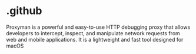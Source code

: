 # .github
Proxyman is a powerful and easy-to-use HTTP debugging proxy that allows developers to intercept, inspect, and manipulate network requests from web and mobile applications. It is a lightweight and fast tool designed for macOS
